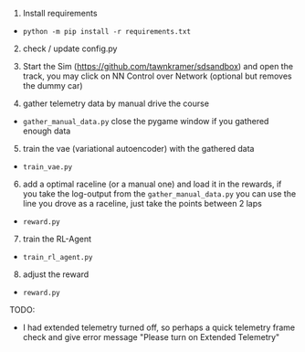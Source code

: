 1. Install requirements

* `python -m pip install -r requirements.txt`

2. check / update config.py

3. Start the Sim (https://github.com/tawnkramer/sdsandbox) and open the track, you may click on NN Control over Network (optional but removes the dummy car)

4. gather telemetry data by manual drive the course

* `gather_manual_data.py` close the pygame window if you gathered enough data

5. train the vae (variational autoencoder) with the gathered data

* `train_vae.py`

6. add a optimal raceline (or a manual one) and load it in the rewards, if you take the log-output from the `gather_manual_data.py` you can use the line you drove as a raceline, just take the points
   between 2 laps

* `reward.py`

7. train the RL-Agent

* `train_rl_agent.py`

8. adjust the reward

* `reward.py`


TODO:
* I had extended telemetry turned off, so perhaps a quick telemetry frame check and give error message "Please turn on Extended Telemetry"
